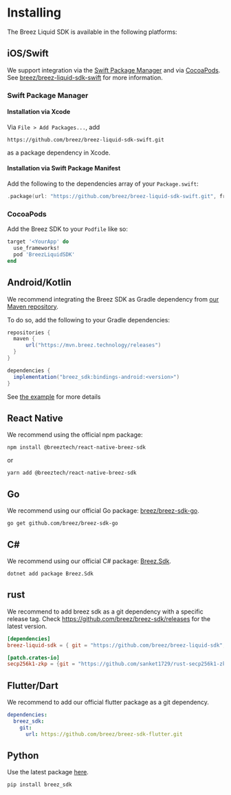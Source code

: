 # Installing

The Breez Liquid SDK is available in the following platforms:

## iOS/Swift

We support integration via the [Swift Package Manager](https://www.swift.org/package-manager/) and via [CocoaPods](https://cocoapods.org/).
See [breez/breez-liquid-sdk-swift](https://github.com/breez/breez-liquid-sdk-swift) for more information.

### Swift Package Manager

#### Installation via Xcode

Via `File > Add Packages...`, add

```
https://github.com/breez/breez-liquid-sdk-swift.git
```

as a package dependency in Xcode.

#### Installation via Swift Package Manifest

Add the following to the dependencies array of your `Package.swift`:

``` swift
.package(url: "https://github.com/breez/breez-liquid-sdk-swift.git", from: "<version>"),
```

### CocoaPods

Add the Breez SDK to your `Podfile` like so:

``` ruby
target '<YourApp' do
  use_frameworks!
  pod 'BreezLiquidSDK'
end
```

## Android/Kotlin

We recommend integrating the Breez SDK as Gradle dependency from [our Maven repository](https://mvn.breez.technology/#/releases).

To do so, add the following to your Gradle dependencies:

```gradle
repositories {
  maven {
      url("https://mvn.breez.technology/releases")
  }
}

dependencies {
  implementation("breez_sdk:bindings-android:<version>")
}
```

See [the example](https://github.com/breez/breez-sdk-examples/tree/main/Android) for more details

## React Native

We recommend using the official npm package:

```console
npm install @breeztech/react-native-breez-sdk
```
or
```console
yarn add @breeztech/react-native-breez-sdk
```

## Go

We recommend using our official Go package: [breez/breez-sdk-go](https://github.com/breez/breez-sdk-go).

```console
go get github.com/breez/breez-sdk-go
```

## C#

We recommend using our official C# package: [Breez.Sdk](https://www.nuget.org/packages/Breez.Sdk).

```console
dotnet add package Breez.Sdk
```

## rust

We recommend to add breez sdk as a git dependency with a specific release tag.
Check https://github.com/breez/breez-sdk/releases for the latest version.

```toml
[dependencies]
breez-liquid-sdk = { git = "https://github.com/breez/breez-liquid-sdk", tag = "0.1.1" }

[patch.crates-io]
secp256k1-zkp = {git = "https://github.com/sanket1729/rust-secp256k1-zkp.git", rev = "60e631c24588a0c9e271badd61959294848c665d"}
```

## Flutter/Dart

We recommend to add our official flutter package as a git dependency. 

```yaml
dependencies:
  breez_sdk:
    git:
      url: https://github.com/breez/breez-sdk-flutter.git
```
## Python

Use the latest package [here](https://pypi.org/project/breez-sdk/). 

```console
pip install breez_sdk
```
